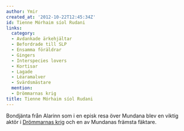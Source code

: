 ```yaml
---
author: Ymir
created_at: '2012-10-22T12:45:34Z'
id: Tienne Mórhaim síol Rudani
links:
  category:
  - Avdankade ärkehjältar
  - Befordrade till SLP
  - Ensamma föräldrar
  - Gingers
  - Interspecies lovers
  - Kortisar
  - Lagade
  - Léaramalver
  - Svärdsmästare
  mention:
  - Drömmarnas krig
title: Tienne Mórhaim síol Rudani
---
```


Bondjänta från Alarinn som i en episk resa över Mundana blev en viktig aktör i [Drömmarnas krig] och
en av Mundanas främsta fäktare.

  [Drömmarnas krig]: Drömmarnas_krig